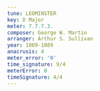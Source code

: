 ```yaml
---
tune: LEOMINSTER
key: D Major
meter: 7.7.7.3.
composer: George W. Martin
arranger: Arthur S. Sullivan
year: 1809-1889
anacrusis: 4
meter_error: '0'
time_signature: 9/4
meterError: 0
timeSignature: 4/4
---
```

